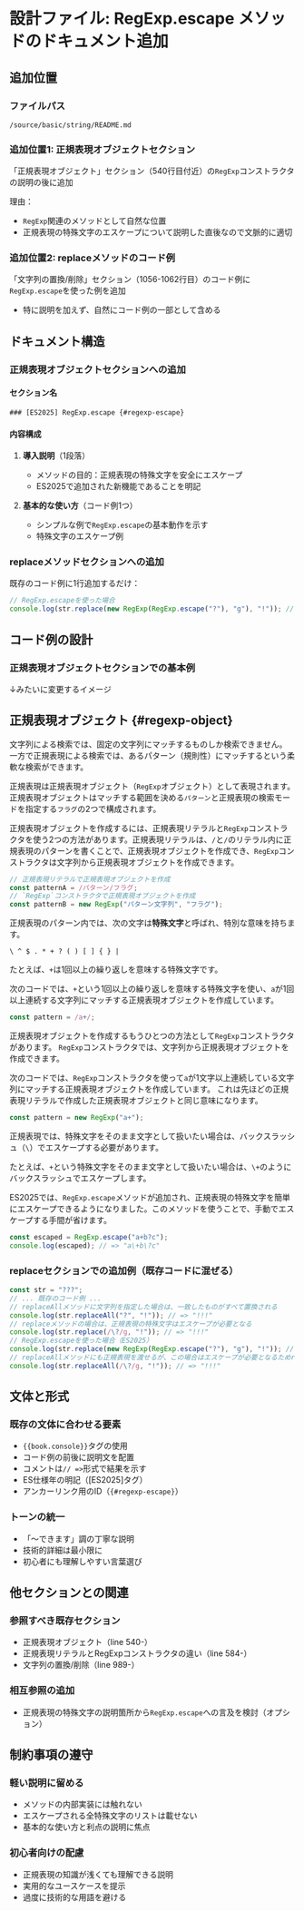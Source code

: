 # 設計ファイル: RegExp.escape メソッドのドキュメント追加

## 追加位置

### ファイルパス
`/source/basic/string/README.md`

### 追加位置1: 正規表現オブジェクトセクション
「正規表現オブジェクト」セクション（540行目付近）の`RegExp`コンストラクタの説明の後に追加

理由：
- `RegExp`関連のメソッドとして自然な位置
- 正規表現の特殊文字のエスケープについて説明した直後なので文脈的に適切

### 追加位置2: replaceメソッドのコード例
「文字列の置換/削除」セクション（1056-1062行目）のコード例に`RegExp.escape`を使った例を追加
- 特に説明を加えず、自然にコード例の一部として含める

## ドキュメント構造

### 正規表現オブジェクトセクションへの追加

#### セクション名
`### [ES2025] RegExp.escape {#regexp-escape}`

#### 内容構成
1. **導入説明**（1段落）
   - メソッドの目的：正規表現の特殊文字を安全にエスケープ
   - ES2025で追加された新機能であることを明記

2. **基本的な使い方**（コード例1つ）
   - シンプルな例で`RegExp.escape`の基本動作を示す
   - 特殊文字のエスケープ例

### replaceメソッドセクションへの追加
既存のコード例に1行追加するだけ：
```js
// RegExp.escapeを使った場合
console.log(str.replace(new RegExp(RegExp.escape("?"), "g"), "!")); // => "!!!"
```

## コード例の設計

### 正規表現オブジェクトセクションでの基本例

↓みたいに変更するイメージ

## 正規表現オブジェクト {#regexp-object}

<!-- パターンと正規表現オブジェクトの用語については https://github.com/asciidwango/js-primer/issues/21#issuecomment-293502813 -->

文字列による検索では、固定の文字列にマッチするものしか検索できません。
一方で正規表現による検索では、あるパターン（規則性）にマッチするという柔軟な検索ができます。

正規表現は正規表現オブジェクト（`RegExp`オブジェクト）として表現されます。
正規表現オブジェクトはマッチする範囲を決める`パターン`と正規表現の検索モードを指定する`フラグ`の2つで構成されます。

正規表現オブジェクトを作成するには、正規表現リテラルと`RegExp`コンストラクタを使う2つの方法があります。正規表現リテラルは、`/`と`/`のリテラル内に正規表現のパターンを書くことで、正規表現オブジェクトを作成でき、`RegExp`コンストラクタは文字列から正規表現オブジェクトを作成できます。

<!-- textlint-disable eslint -->
<!-- doctest:disable -->
```js
// 正規表現リテラルで正規表現オブジェクトを作成
const patternA = /パターン/フラグ;
// `RegExp`コンストラクタで正規表現オブジェクトを作成
const patternB = new RegExp("パターン文字列", "フラグ");
```
<!-- textlint-enable eslint -->


正規表現のパターン内では、次の文字は**特殊文字**と呼ばれ、特別な意味を持ちます。

```
\ ^ $ . * + ? ( ) [ ] { } |
```

たとえば、`+`は1回以上の繰り返しを意味する特殊文字です。

次のコードでは、`+`という1回以上の繰り返しを意味する特殊文字を使い、`a`が1回以上連続する文字列にマッチする正規表現オブジェクトを作成しています。

```js
const pattern = /a+/;
```

正規表現オブジェクトを作成するもうひとつの方法として`RegExp`コンストラクタがあります。
`RegExp`コンストラクタでは、文字列から正規表現オブジェクトを作成できます。

次のコードでは、`RegExp`コンストラクタを使って`a`が1文字以上連続している文字列にマッチする正規表現オブジェクトを作成しています。
これは先ほどの正規表現リテラルで作成した正規表現オブジェクトと同じ意味になります。

```js
const pattern = new RegExp("a+");
```

正規表現では、特殊文字をそのまま文字として扱いたい場合は、バックスラッシュ（`\`）でエスケープする必要があります。

たとえば、`+`という特殊文字をそのまま文字として扱いたい場合は、`\+`のようにバックスラッシュでエスケープします。

ES2025では、`RegExp.escape`メソッドが追加され、正規表現の特殊文字を簡単にエスケープできるようになりました。このメソッドを使うことで、手動でエスケープする手間が省けます。

```js
const escaped = RegExp.escape("a+b?c");
console.log(escaped); // => "a\+b\?c"
```

### replaceセクションでの追加例（既存コードに混ぜる）
```js
const str = "???";
// ... 既存のコード例 ...
// replaceAllメソッドに文字列を指定した場合は、一致したものがすべて置換される
console.log(str.replaceAll("?", "!")); // => "!!!"
// replaceメソッドの場合は、正規表現の特殊文字はエスケープが必要となる
console.log(str.replace(/\?/g, "!")); // => "!!!"
// RegExp.escapeを使った場合（ES2025）
console.log(str.replace(new RegExp(RegExp.escape("?"), "g"), "!")); // => "!!!"
// replaceAllメソッドにも正規表現を渡せるが、この場合はエスケープが必要となるためreplaceと同じ
console.log(str.replaceAll(/\?/g, "!")); // => "!!!"
```

## 文体と形式

### 既存の文体に合わせる要素
- `{{book.console}}`タグの使用
- コード例の前後に説明文を配置
- コメントは`// =>`形式で結果を示す
- ES仕様年の明記（[ES2025]タグ）
- アンカーリンク用のID（`{#regexp-escape}`）

### トーンの統一
- 「〜できます」調の丁寧な説明
- 技術的詳細は最小限に
- 初心者にも理解しやすい言葉選び

## 他セクションとの関連

### 参照すべき既存セクション
- 正規表現オブジェクト（line 540-）
- 正規表現リテラルとRegExpコンストラクタの違い（line 584-）
- 文字列の置換/削除（line 989-）

### 相互参照の追加
- 正規表現の特殊文字の説明箇所から`RegExp.escape`への言及を検討（オプション）

## 制約事項の遵守

### 軽い説明に留める
- メソッドの内部実装には触れない
- エスケープされる全特殊文字のリストは載せない
- 基本的な使い方と利点の説明に焦点

### 初心者向けの配慮
- 正規表現の知識が浅くても理解できる説明
- 実用的なユースケースを提示
- 過度に技術的な用語を避ける
